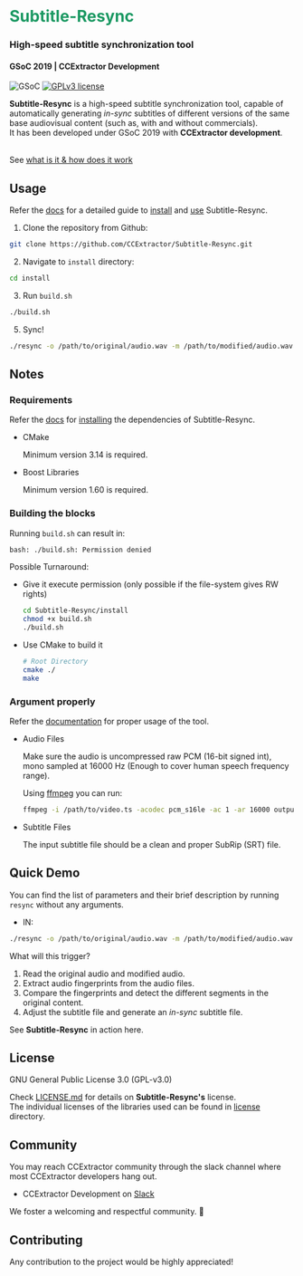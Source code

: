 <!-- PROJECT LOGO -->

<br />
<p>
  <h1 style="color:#1C9963;">Subtitle-Resync</h1>
  <h3>High-speed subtitle synchronization tool</h3>
  <h4>GSoC 2019 | CCExtractor Development</h4>
</p>

![GSoC](https://img.shields.io/badge/GSoC-2019-green.svg)
[![GPLv3 license](https://img.shields.io/badge/License-GPLv3-blue.svg)](http://perso.crans.org/besson/LICENSE.html)

**Subtitle-Resync** is a high-speed subtitle synchronization tool, capable
of automatically generating *in-sync* subtitles of different versions of
the same base audiovisual content (such as, with and without commercials). 
<br />
It has been developed under GSoC 2019 with **CCExtractor development**.

<br /> See [what is it & how does it work](https://sypai.github.io/Subtitle-Resync/)
 
## Usage

Refer the [docs](https://github.com/CCExtractor/Subtitle-Resync/tree/master/docs/)
for a detailed guide to [install](https://github.com/CCExtractor/Subtitle-Resync/tree/master/docs/compiling.adoc) 
and [use](https://github.com/CCExtractor/Subtitle-Resync/tree/master/docs/usage.adoc) Subtitle-Resync.

1. Clone the repository from Github:

```bash
git clone https://github.com/CCExtractor/Subtitle-Resync.git
```

2. Navigate to `install` directory:

```bash
cd install
```

3. Run `build.sh`

```bash
./build.sh
```

5. Sync!

```bash
./resync -o /path/to/original/audio.wav -m /path/to/modified/audio.wav -s /path/to/original/subtitle.srt
```

## Notes

### Requirements
Refer the [docs](https://github.com/CCExtractor/Subtitle-Resync/tree/master/docs/)
for [installing](https://github.com/CCExtractor/Subtitle-Resync/tree/master/docs/installing_dependencies.adoc)
the dependencies of Subtitle-Resync.

* CMake 
    
    Minimum version 3.14 is required.
    
* Boost Libraries
    
    Minimum version 1.60 is required.

### Building the blocks
 Running `build.sh` can result in:

```bash
bash: ./build.sh: Permission denied
```

Possible Turnaround:
* Give it execute permission (only possible if the file-system gives RW rights)

    ```bash
    cd Subtitle-Resync/install
    chmod +x build.sh
    ./build.sh
    ```

* Use CMake to build it

    ```bash
    # Root Directory
    cmake ./
    make
    ```

### Argument properly

Refer the
[documentation](https://github.com/CCExtractor/Subtitle-Resync/tree/master/docs/)
for proper usage of the tool.

* Audio Files

    Make sure the audio is uncompressed raw PCM (16-bit signed int), mono sampled at 16000 Hz (Enough to cover human speech frequency range).

    Using [ffmpeg](https://ffmpeg.org/documentation.html) you can run:

    ```bash
    ffmpeg -i /path/to/video.ts -acodec pcm_s16le -ac 1 -ar 16000 output/path/name.wav 
    ```

* Subtitle Files

    The input subtitle file should be a clean and proper SubRip (SRT) file.

## Quick Demo

You can find the list of parameters and their brief description by running `resync` without any arguments.

* IN:
```bash
./resync -o /path/to/original/audio.wav -m /path/to/modified/audio.wav -s /path/to/original/subtitle.srt
```

What will this trigger?

1. Read the original audio and modified audio.
2. Extract audio fingerprints from the audio files.
3. Compare the fingerprints and detect the different segments in the original content. 
4. Adjust the subtitle file and generate an *in-sync* subtitle file.

See **Subtitle-Resync** in action here.


## License
GNU General Public License 3.0 (GPL-v3.0)

Check [LICENSE.md](https://github.com/CCExtractor/Subtitle-Resync/blob/master/LICENSE.md) for details on
**Subtitle-Resync's** license.
<br />
The individual licenses of the libraries used can be found in [license]()
directory.

## Community
You may reach CCExtractor community through the slack channel
where most CCExtractor developers hang out.

* CCExtractor Development on [Slack](https://ccextractor.org/public:general:support?)

We foster a welcoming and respectful community. &#128080;

## Contributing 
Any contribution to the project would be highly appreciated! 

